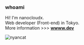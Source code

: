 ### whoami  
Hi! I'm nanocloudx.  
Web developer (Front-end) in Tokyo.  
More information >>> **[wwww.dev](https://wwww.dev/)**

![nyancat](https://wwww.dev/images/nyancat.png)
